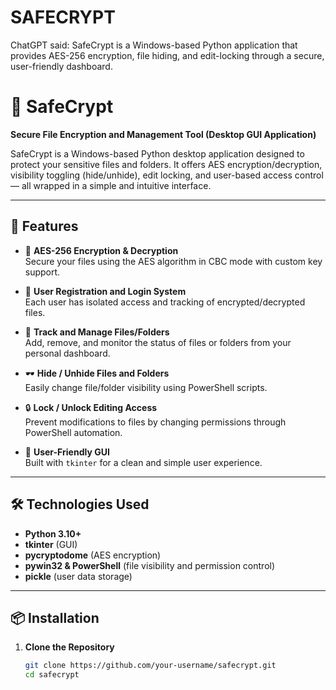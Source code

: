 # SAFECRYPT
ChatGPT said: SafeCrypt is a Windows-based Python application that provides AES-256 encryption, file hiding, and edit-locking through a secure, user-friendly dashboard.

# 🔐 SafeCrypt

**Secure File Encryption and Management Tool (Desktop GUI Application)**

SafeCrypt is a Windows-based Python desktop application designed to protect your sensitive files and folders. It offers AES encryption/decryption, visibility toggling (hide/unhide), edit locking, and user-based access control — all wrapped in a simple and intuitive interface.

---

## 🚀 Features

- 🔑 **AES-256 Encryption & Decryption**  
  Secure your files using the AES algorithm in CBC mode with custom key support.

- 👤 **User Registration and Login System**  
  Each user has isolated access and tracking of encrypted/decrypted files.

- 📁 **Track and Manage Files/Folders**  
  Add, remove, and monitor the status of files or folders from your personal dashboard.

- 🕶️ **Hide / Unhide Files and Folders**  
  Easily change file/folder visibility using PowerShell scripts.

- 🔒 **Lock / Unlock Editing Access**  
  Prevent modifications to files by changing permissions through PowerShell automation.

- 🧠 **User-Friendly GUI**  
  Built with `tkinter` for a clean and simple user experience.

---

## 🛠️ Technologies Used

- **Python 3.10+**
- **tkinter** (GUI)
- **pycryptodome** (AES encryption)
- **pywin32 & PowerShell** (file visibility and permission control)
- **pickle** (user data storage)

---

## 📦 Installation

1. **Clone the Repository**
   ```bash
   git clone https://github.com/your-username/safecrypt.git
   cd safecrypt
